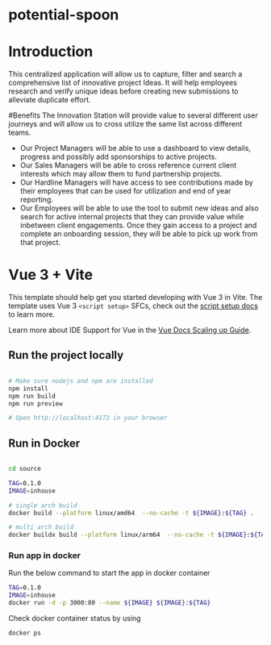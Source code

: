 # potential-spoon

# Introduction

This centralized application will allow us to capture, filter and search a comprehensive list of innovative project Ideas.  It will help employees research and verify unique ideas before creating new submissions to alleviate duplicate effort.  

#Benefits
The Innovation Station will provide value to several different user journeys and will allow us to cross utilize the same list across different teams.

- Our Project Managers will be able to use a dashboard to view details, progress and possibly add sponsorships to active projects.  
- Our Sales Managers will be able to cross reference current client interests which may allow them to fund partnership projects.  
- Our Hardline Managers will have access to see contributions made by their employees that can be used for utilization and end of year reporting.
- Our Employees will be able to use the tool to submit new ideas and also search for active internal projects that they can provide value while inbetween client engagements. Once they gain access to a project and complete an onboarding session, they will be able to pick up work from that project.    

# Vue 3 + Vite

This template should help get you started developing with Vue 3 in Vite. The template uses Vue 3 `<script setup>` SFCs, check out the [script setup docs](https://v3.vuejs.org/api/sfc-script-setup.html#sfc-script-setup) to learn more.

Learn more about IDE Support for Vue in the [Vue Docs Scaling up Guide](https://vuejs.org/guide/scaling-up/tooling.html#ide-support).


## Run the project locally

```bash

# Make sure nodejs and npm are installed
npm install
npm run build
npm run preview

# Open http://localhost:4173 in your browser

```

## Run in Docker

```bash

cd source

TAG=0.1.0
IMAGE=inhouse

# single arch build
docker build --platform linux/amd64  --no-cache -t ${IMAGE}:${TAG} .

# multi arch build
docker buildx build --platform linux/arm64  --no-cache -t ${IMAGE}:${TAG} --load .
```

### Run app in docker
Run the below command to start the app in docker container

```bash
TAG=0.1.0
IMAGE=inhouse
docker run -d -p 3000:80 --name ${IMAGE} ${IMAGE}:${TAG}

```

Check docker container status by using

```bash 
docker ps
```
